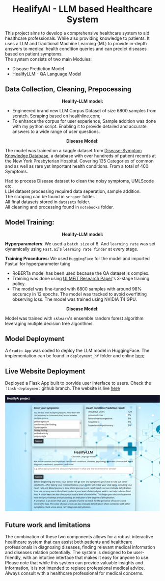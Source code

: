 
<h1 align="center">HealifyAI - LLM based Healthcare System</h1>

This project aims to develop a comprehensive healthcare system to aid healthcare professionals. While also providing knowledge to patients. It uses a LLM and traditional Machine Learning (ML) to provide in-depth answers to medical health condition queries and can predict diseases based on patient symptoms.<br>
The system consists of two main Modules:
* Disease Prediction Model
* HealifyLLM - QA Language Model
<!-- GETTING STARTED <br> -->


 
## Data Collection, Cleaning, Prepocessing
<div align="center">  <strong> Healify-LLM model: </strong> </div> 

* Engineered brand new LLM Corpus Dataset of size 6800 samples from scratch. Scraping based on healthline.com;
* To enhance the corpus for user experience, Sample addition was done with my python script. Enabling it to provide detailed and accurate answers to a wide range of user questions.  <br>
<!-- The LLM is trained on my from-scratch scraped corpus dataset(based on healthline.com ) of medical queries & professional solutions
to enhance the corpus for user experience, Sample addition was done with python script .
first urls scraping was done from google
enabling it to provide detailed and accurate answers to a wide range of medical questions. -->

<div align="center">  <strong> Disease Model: </strong> </div> 

The model was trained on a kaggle dataset from [Disease-Symptom Knowledge Database](https://people.dbmi.columbia.edu/~friedma/Projects/DiseaseSymptomKB), a database with over hundreds of patient records at the New York Presbyterian Hospital. Covering 135 Categories of common and as well as rare yet important health conditions. From a total of 400 Symptoms. <br>

Had to process Disease dataset to clean the noisy symptoms, UMLScode etc. <br>
LLM dataset processing required data seperation, sample addition.<br>
The scraping can be found in `scraper` folder. <br> 
All final datasets stored in `datasets` folder. <br> 
All cleaning and processing found in `notebooks` folder. 
 <!-- files 
The massive NLP data were scraped with scraper/nlp_dataset_scraper.py and stored in scraper/quote-nlp-dataset-scraped.csv. I employed an effecient tracking management system for scrap of massive NLP data to prevent data loss.  -->



## Model Training:
<div align="center">  <strong> Healify-LLM model: </strong> </div> 

__Hyperparameters__: We used a `batch size` of 8. And `learning rate` was set dynamically using `Fast.ai`'s `learning rate finder` at every stage. <br>

__Training Procedures:__ We used `HuggingFace` for the model and imported Fast.ai for hyperparameter tuing
* RoBERTa model has been used because the QA dataset is complex.
* Training was done using [ULMFiT Research Paper](https://arxiv.org/abs/1801.06146)'s 3-stage training policy.
* The model was fine-tuned with 6800 samples with around 98% accuracy in 12 epochs. The model was tracked to avoid overfitting observing loss. The model was trained using NVIDIA T4 GPU.  <br> 

<div align="center">  <strong> Disease Model: </strong> </div> 

Model was trained with `sklearn`'s ensemble random forest algorithm leveraging mutiple decision tree algorithms. <br>



## Model Deployment
A `Gradio App` was coded to deploy the LLM model in HuggingFace. The implementation can be found in `deployment_hf` folder and online [here](healifyai-llm.onrender.com/)




## Live Website Deployment
Deployed a Flask App built to porvide user interface to users. Check the `flask-deployment` github branch. The website is live [here](https://textthema-multi-classifier.onrender.com/) 

<img src = "github_img/server_delpoy.png" width="1130" >




## Future work and limitations
The combination of these two components allows for a robust interactive healthcare system that can assist both patients and healthcare professionals in diagnosing diseases, finding relevant medical information and diseases relation potentially. The system is designed to be user-friendly, with an intuitive interface that makes it easy for anyone to use. 
Please note that while this system can provide valuable insights and information, it is not intended to replace professional medical advice. Always consult with a healthcare professional for medical concerns.

<!--
Disease Prediction Model: This component uses traditional ML algorithm to predict potential diseases based on the symptoms input by the user. Covering a total of 135 categories of common and as well as rare yet important health conditions, diseases, psychology disorders such as diabetes, dehydration, depression, bipolar disorder, HIV, breast cancer, stroke, pneumonia, flu, asthma, obesity and so on. The model is trained on a large dataset of hundreds to thousands of patient records (denoted by frequency in dataset) to ensure reliable predictions based on NY Hospital based [Disease-Symptom Knowledge Database](https://people.dbmi.columbia.edu/~friedma/Projects/DiseaseSymptomKB/). 



QA Language Model: This component uses a Language Model (LLM) to answer medical queries from users. The LLM is trained on my from-scratch scraped then enhanced corpus dataset of medical queries & professional solutions, enabling it to provide detailed and accurate answers to a wide range of medical questions. Sample addition was done to enhance the dataset for user experience. Covering urgent topics of diagnosis, treatment, prevention, causes, risks, complications, details of symptoms, disease description.

The combination of these two components allows for a robust interactive healthcare system that can assist both patients and healthcare professionals in diagnosing diseases, finding relevant medical information and diseases relation potentially. The system is designed to be user-friendly, with an intuitive interface that makes it easy for anyone to use. -->




